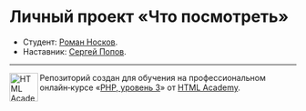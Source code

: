 # Личный проект «Что посмотреть»

* Студент: [Роман Носков](https://htmlacademy.ru/profile/id2390201).
* Наставник: [Сергей Попов](https://htmlacademy.ru/profile/id1181399).

---

<a href="https://htmlacademy.ru/intensive/php3"><img align="left" width="50" height="50" alt="HTML Academy" src="https://up.htmlacademy.ru/static/img/intensive/yii/logo-for-github-2.png"></a>

Репозиторий создан для обучения на профессиональном онлайн‑курсе «[PHP, уровень 3](https://htmlacademy.ru/intensive/php3)» от [HTML Academy](https://htmlacademy.ru).
